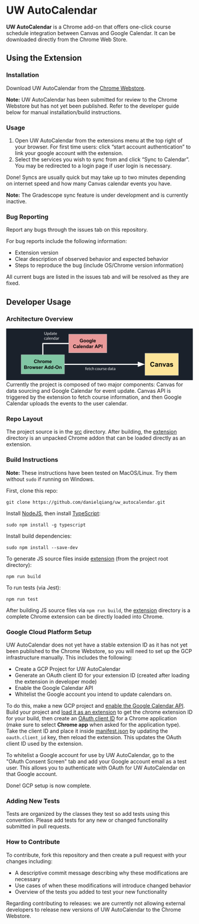 # UW AutoCalendar

**UW AutoCalendar** is a Chrome add-on that offers one-click course schedule integration between Canvas and Google Calendar. It can be downloaded directly from the Chrome Web Store.

## Using the Extension

### Installation

Download UW AutoCalendar from the [Chrome Webstore](https://chrome.google.com/webstore/category/extensions).

**Note:** UW AutoCalendar has been submitted for review to the Chrome Webstore but has not yet been published. Refer to the developer guide below for manual installation/build instructions.

### Usage

1. Open UW AutoCalendar from the extensions menu at the top right of your browser. For first time users: click “start account authentication” to link your google account with the extension. 
2. Select the services you wish to sync from and click “Sync to Calendar”. You may be redirected to a login page if user login is necessary.

Done! Syncs are usually quick but may take up to two minutes depending on internet speed and how many Canvas calendar events you have. 

**Note:** The Gradescope sync feature is under development and is currently inactive.

### Bug Reporting

Report any bugs through the issues tab on this repository. 

For bug reports include the following information:
* Extension version
* Clear description of observed behavior and expected behavior
* Steps to reproduce the bug (include OS/Chrome version information)

All current bugs are listed in the issues tab and will be resolved as they are fixed.

## Developer Usage

### Architecture Overview

![403_architecture_image](https://github.com/danielqiang/uw_autocalendar/blob/main/images/403_architecture_image.png)
Currently the project is composed of two major components: Canvas for data sourcing and Google Calendar for event update. Canvas API is triggered by the extension to fetch course information, and then Google Calendar uploads the events to the user calendar. 


### Repo Layout

The project source is in the [src](src/) directory. After building, the [extension](extension/) directory is an unpacked Chrome addon that can be loaded directly as an extension.  

### Build Instructions

**Note:** These instructions have been tested on MacOS/Linux. Try them without `sudo` if running on Windows.

First, clone this repo:

```
git clone https://github.com/danielqiang/uw_autocalendar.git
```

Install [NodeJS](https://nodejs.org/en/), then install [TypeScript](https://www.typescriptlang.org/):

```
sudo npm install -g typescript
```

Install build dependencies:

```
sudo npm install --save-dev
```

To generate JS source files inside [extension](extension/) (from the project root directory):

```
npm run build
```

To run tests (via Jest):

```
npm run test
```

After building JS source files via `npm run build`, the [extension](extension/) directory is a complete Chrome extension can be directly loaded into Chrome.

### Google Cloud Platform Setup

UW AutoCalendar does not yet have a stable extension ID as it has not yet been published to the Chrome Webstore, so you will need to set up the GCP infrastructure manually. This includes the following:

* Create a GCP Project for UW AutoCalendar
* Generate an OAuth client ID for your extension ID (created after loading the extension in developer mode)
* Enable the Google Calendar API
* Whitelist the Google account you intend to update calendars on.

To do this, make a new GCP project and [enable the Google Calendar API](https://cloud.google.com/endpoints/docs/openapi/enable-api). Build your project and [load it as an extension](https://developer.chrome.com/docs/extensions/mv3/getstarted/#manifest) to get the chrome extension ID for your build, then create an [OAuth client ID](https://support.google.com/cloud/answer/6158849?hl=en) for a Chrome application (make sure to select **Chrome app** when asked for the application type). Take the client ID and place it inside [manifest.json](extension/manifest.json) by updating the `oauth.client_id` key, then reload the extension. This updates the OAuth client ID used by the extension.

To whitelist a Google account for use by UW AutoCalendar, go to the "OAuth Consent Screen" tab and add your Google account email as a test user. This allows you to authenticate with OAuth for UW AutoCalendar on that Google account.

Done! GCP setup is now complete.

### Adding New Tests

Tests are organized by the classes they test so add tests using this convention. Please add tests for any new or changed functionality submitted in pull requests.

### How to Contribute

To contribute, fork this repository and then create a pull request with your changes including:

* A descriptive commit message describing why these modifications are necessary
* Use cases of when these modifications will introduce changed behavior
* Overview of the tests you added to test your new functionality

Regarding contributing to releases: we are currently not allowing external developers to release new versions of UW AutoCalendar to the Chrome Webstore. 